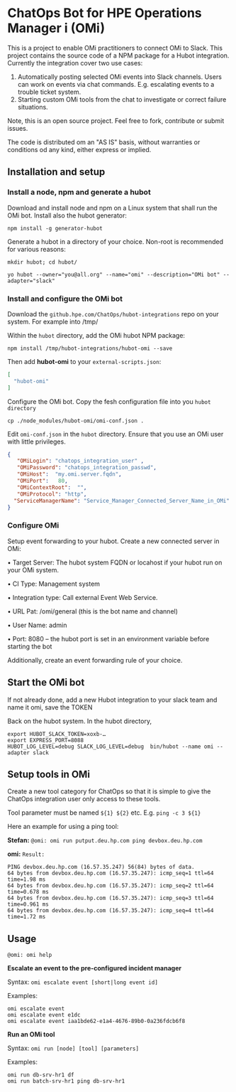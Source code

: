 # ChatOps Bot for HPE Operations Manager i (OMi)

This is a project to enable OMi practitioners to connect OMi to Slack. This project contains the source code of a NPM package for a Hubot integration.
Currently the integration cover two use cases:

1.	Automatically posting selected OMi events into Slack channels. Users can work on events via chat commands. E.g. escalating events to a trouble ticket system.
2.	Starting custom OMi tools from the chat to investigate or correct failure situations.

Note, this is an open source project. Feel free to fork, contribute or submit issues.

The code is distributed om an "AS IS" basis, without warranties or conditions od any kind, either express or implied.

## Installation and setup

### Install a node, npm and generate a hubot 

Download and install node and npm on a Linux system that shall run the OMi bot. Install also the hubot generator:

`npm install -g generator-hubot`

Generate a hubot in a directory of your choice. Non-root is recommended for various reasons:

`mkdir hubot; cd hubot/`

`yo hubot --owner="you@all.org" --name="omi" --description="OMi bot" --adapter="slack"`

### Install and configure the OMi bot

Download the `github.hpe.com/ChatOps/hubot-integrations` repo on your system. For example into /tmp/

Within the `hubot` directory, add the OMi hubot NPM package:

`npm install /tmp/hubot-integrations/hubot-omi --save`

Then add **hubot-omi** to your `external-scripts.json`:

```json
[
  "hubot-omi"
]
```

Configure the OMi bot. Copy the fesh configuration file into you `hubot directory`

`cp ./node_modules/hubot-omi/omi-conf.json .`

Edit `omi-conf.json` in the `hubot` directory. Ensure that you use an OMi user with little privileges.

```json
{
   "OMiLogin": "chatops_integration_user" ,
   "OMiPassword": "chatops_integration_passwd",
   "OMiHost":  "my.omi.server.fqdn",
   "OMiPort":   80,
   "OMiContextRoot":  "",
   "OMiProtocol": "http",
  "ServiceManagerName": "Service_Manager_Connected_Server_Name_in_OMi"
}
```

### Configure OMi 

Setup event forwarding to your hubot. Create a new connected server in OMi:

•	Target Server: The hubot system FQDN or locahost if your hubot run on your OMi system.

•	CI Type: Management system

•	Integration type: Call external Event Web Service. 

•	URL Pat: /omi/general (this is the bot name and channel)

•	User Name: admin 

•	Port: 8080 – the hubot port is set in an environment variable before starting the bot

Additionally, create an event forwarding rule of your choice.


## Start the OMi bot

If not already done, add a new Hubot integration to your slack team and name it omi, save the TOKEN 

Back on the hubot system. In the hubot directory,

```
export HUBOT_SLACK_TOKEN=xoxb-…
export EXPRESS_PORT=8088
HUBOT_LOG_LEVEL=debug SLACK_LOG_LEVEL=debug  bin/hubot --name omi --adapter slack
```

## Setup tools in OMi 

Create a new tool category for ChatOps so that it is simple to give the ChatOps integration user only access to these tools.

Tool parameter must be named `${1} ${2}` etc. E.g. `ping -c 3 ${1}` 

Here an example for using a ping tool:


**Stefan:** `@omi: omi run putput.deu.hp.com ping devbox.deu.hp.com`

**omi:** `Result:`
```
PING devbox.deu.hp.com (16.57.35.247) 56(84) bytes of data.
64 bytes from devbox.deu.hp.com (16.57.35.247): icmp_seq=1 ttl=64 time=1.98 ms
64 bytes from devbox.deu.hp.com (16.57.35.247): icmp_seq=2 ttl=64 time=0.678 ms
64 bytes from devbox.deu.hp.com (16.57.35.247): icmp_seq=3 ttl=64 time=0.961 ms
64 bytes from devbox.deu.hp.com (16.57.35.247): icmp_seq=4 ttl=64 time=1.72 ms
```

## Usage

`@omi: omi help`

**Escalate an event to the pre-configured incident manager**

Syntax: `omi escalate event [short|long event id]`

Examples:
```
omi escalate event
omi escalate event e1dc
omi escalate event iaa1bde62-e1a4-4676-89b0-0a236fdcb6f8
```

**Run an OMi tool**

Syntax: `omi run [node] [tool] [parameters]`

Examples:
```
omi run db-srv-hr1 df 
omi run batch-srv-hr1 ping db-srv-hr1
```

